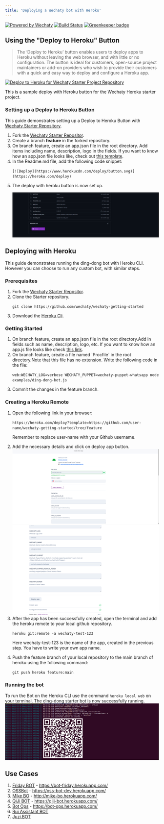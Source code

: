 ```yaml
---
title: 'Deploying a Wechaty bot with Heroku'
---
```


[![Powered by Wechaty](https://img.shields.io/badge/Powered%20By-Wechaty-blue.svg)](https://github.com/wechaty/wechaty)
[![Build Status](https://travis-ci.com/wechaty/heroku-wechaty-getting-started.svg?branch=master)](https://travis-ci.com/wechaty/heroku-wechaty-getting-started)
[![Greenkeeper badge](https://badges.greenkeeper.io/wechaty/heroku-wechaty-getting-started.svg)](https://greenkeeper.io/)

## Using the "Deploy to Heroku" Button

> The ‘Deploy to Heroku’ button enables users to deploy apps to Heroku without leaving the web browser, and with little or no configuration. The button is ideal for customers, open-source project maintainers or add-on providers who wish to provide their customers with a quick and easy way to deploy and configure a Heroku app.

[![Deploy to Heroku for Wechaty Starter Project Repository](https://www.herokucdn.com/deploy/button.svg)](https://heroku.com/deploy?template=https://github.com/wechaty/heroku-wechaty-getting-started)

This is a sample deploy with Heroku button for the Wechaty Heroku starter project.

### Setting up a Deploy to Heroku Button

This guide demonstrates setting up a Deploy to Heroku Button with [Wechaty Starter Repository](https://github.com/wechaty/wechaty-getting-started).
<ol>
<li> Fork the <a href ="https://github.com/wechaty/wechaty-getting-started">Wechaty Starter Repositor</a>.</li>
<li> Create a branch <b>feature</b> in the forked repository.</li>
<li>On branch feature, create an app.json file in the root directory. Add items including name, description, logo in the fields. If you want to know how an app.json file looks like, check out <a href="https://github.com/wechaty/heroku-wechaty-getting-started/blob/master/app.json">this template</a>.</li>
<li>In the Readme.md file, add the following code snippet:

`[![Deploy](https://www.herokucdn.com/deploy/button.svg)](https://heroku.com/deploy)`
</li>
<li> The deploy with heroku button is now set up.

![Heroku button](../../static/img/howto/heroku/heroku.webp)
</li>
</ol>

## Deploying with Heroku

This guide demonstrates running the ding-dong bot with Heroku CLI. However you can choose to run any custom bot, with similar steps.

### Prerequisites

<ol>
<li> Fork the <a href ="https://github.com/wechaty/wechaty-getting-started">Wechaty Starter Repositor</a>.</li>
<li>Clone the Starter repository.

`git clone https://github.com/wechaty/wechaty-getting-started`
</li>
<li> Download the <a href="https://devcenter.heroku.com/articles/heroku-cli">Heroku Cli</a>.</li>
</ol>

### Getting Started

<ol>
<li>On branch feature, create an app.json file in the root directory.Add in fields such as name, description, logo, etc. If you want to know how an app.js file looks like check <a href="https://github.com/wechaty/heroku-wechaty-getting-started/blob/master/app.json">this link</a>.</li>
<li>On branch feature, create a file  named `Procfile` in the root directory.Note that this file has no extension.
Write the following code in the file:

`web:WECHATY_LOG=verbose WECHATY_PUPPET=wechaty-puppet-whatsapp node examples/ding-dong-bot.js`
</li>
<li>Commit the changes in the feature branch.</li>
</ol>

### Creating a Heroku Remote

<ol>
<li>Open the following link in your browser:

`https://heroku.com/deploy?template=https://github.com/user-name/wechaty-getting-started/tree/feature`

Remember to replace user-name with your Github username.
</li>
<li>Add the necessary details and click on deploy app button.</li>
<img src="../../static/img/howto/heroku/heroku1.webp"></img>
<img src="../../static/img/howto/heroku/heroku2.webp"></img>

<li>After the app has been successfully created, open the terminal and add the heroku remote to your local github repository.

`heroku git:remote -a wechaty-test-123`

Here wechaty-test-123 is the name of the app, created in the previous step. You have to write your own app name.
</li>

<li>Push the feature branch of your local repository to the main branch of heroku using the following command:

`git push heroku feature:main`
</li>
</ol>

### Running the bot

To run the Bot on the Heroku CLI use the command `heroku local web` on your terminal. The ding-dong starter bot  is now successfully running.
![Heroku button](../../static/img/howto/heroku/heroku3.webp)

## Use Cases

1. [Friday BOT](https://github.com/wechaty/friday) - <https://bot-friday.herokuapp.com/>
1. [OSSBot](https://github.com/kaiyuanshe/OSS-bot) - <https://oss-bot-dev.herokuapp.com/>
1. [Mike BO](https://github.com/huan/mike-bo) - <http://mike-bo.herokuapp.com/>
1. [QiJi BOT](https://github.com/juzibot/qijibot) - <https://qiji-bot.herokuapp.com/>
1. [Bot Ops](https://github.com/juzibot/botops) - <https://bot-ops.herokuapp.com/>
1. [Rui Assistant BOT](https://github.com/juzibot/rui-bot)
1. [Juzi.BOT](https://github.com/juzibot/juzi-bot)

